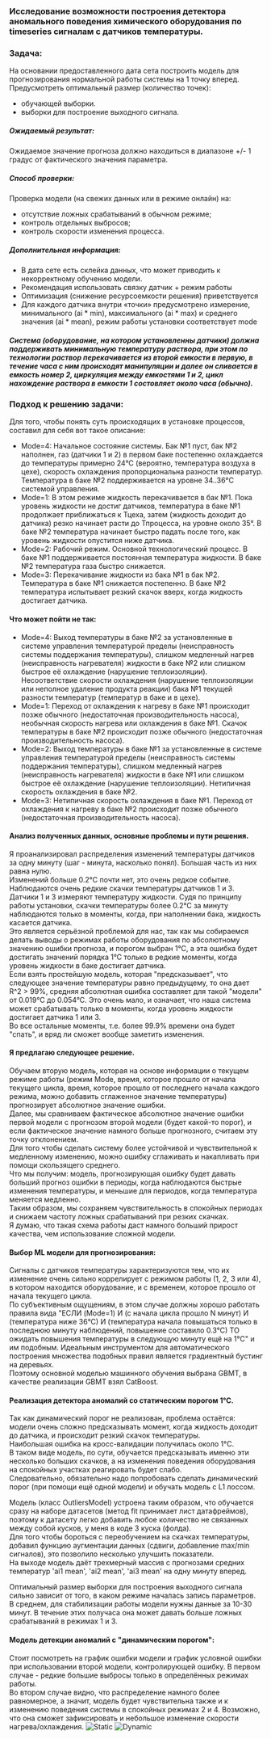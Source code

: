 ### Исследование возможности построения детектора аномального поведения химического оборудования по timeseries сигналам с датчиков температуры.

### Задача:
На основании предоставленного дата сета построить модель для прогнозирования нормальной работы системы на 1 точку вперед.
Предусмотреть оптимальный размер (количество точек):
- обучающей выборки.
- выборки для построение выходного сигнала.

##### Ожидаемый результат:
Ожидаемое значение прогноза должно находиться в диапазоне +/- 1 градус от фактического значения параметра.

##### Способ проверки:
Проверка модели (на свежих данных или в режиме онлайн) на:
- отсутствие ложных срабатываний в обычном режиме;
- контроль отдельных выбросов;
- контроль скорости изменения процесса.

##### Дополнительная информация:
- В дата сете есть склейка данных, что может приводить к некорректному обучению модели.
- Рекомендация использовать связку датчик + режим работы
- Оптимизация (снижение ресурсоемкости решения) приветствуется
- Для каждого датчика внутри «точки» предусмотрено измерение, минимального (ai * min), максимального (ai * max) и среднего значения (ai * mean), режим работы установки соответствует mode

##### Система (оборудование, на котором установленны датчики) должна поддерживать минимальную температуру раствора, при этом по технологии раствор перекачивается из второй емкости в первую, в течение часа с ним происходят манипуляции и далее он сливается в емкость номер 2, циркуляция между емкостями 1 и 2, цикл нахождение раствора в емкости 1 состовляет около часа (обычно).

### Подход к решению задачи:
Для того, чтобы понять суть происходящих в установке процессов, составил для себя вот такое описание:
- Mode=4: Начальное состояние системы. Бак №1 пуст, бак №2 наполнен, газ (датчики 1 и 2) в первом баке постепенно охлаждается до температуры примерно 24°С (вероятно, температура воздуха в цехе), скорость охлаждения пропорциональна разности температур. Температура в баке №2 поддерживается на уровне 34..36°C системой управления.
- Mode=1: В этом режиме жидкость перекачивается в бак №1. Пока уровень жидкости не достиг датчиков, температура в баке №1 продолжает приближаться к Тцеха, затем (жидкость доходит до датчика) резко начинает расти до Тпроцесса, на уровне около 35°. В баке №2 температура начинает быстро падать после того, как уровень жидкости опустится ниже датчика.
- Mode=2: Рабочий режим. Основной технологический процесс. В баке №1 поддерживается постоянная температура жидкости. В баке №2 температура газа быстро снижается.
- Mode=3: Перекачивание жидкости из бака №1 в бак №2. Температура в баке №1 снижается постепенно. В баке №2 температура испытывает резкий скачок вверх, когда жидкость достигает датчика.

#### Что может пойти не так:
- Mode=4: Выход температуры в баке №2 за установленные в системе управления температурой пределы (неисправность системы поддержания температуры), слишком медленный нагрев (неисправность нагревателя) жидкости в баке №2 или слишком быстрое её охлаждение (нарушение теплоизоляции). Несоответствие скорости охлаждения (нарушение теплоизоляции или неполное удаление продукта реакции) бака №1 текущей разности температур (температур в баке и в цехе).
- Mode=1: Переход от охлаждения к нагреву в баке №1 происходит позже обычного (недостаточная производительность насоса), необычная скорость нагрева или охлаждения в баке №1. Скачок температуры в баке №2 происходит позже обычного (недостаточная производительность насоса).
- Mode=2: Выход температуры в баке №1 за установленные в системе управления температурой пределы (неисправность системы поддержания температуры), слишком медленный нагрев (неисправность нагревателя) жидкости в баке №1 или слишком быстрое её охлаждение (нарушение теплоизоляции). Нетипичная скорость охлаждения в баке №2.
- Mode=3: Нетипичная скорость охлаждения в баке №1. Переход от охлаждения к нагреву в баке №2 происходит позже обычного (недостаточная производительность насоса).

#### Анализ полученных данных, основные проблемы и пути решения.
Я проанализировал распределения изменений температуры датчиков за одну минуту (шаг - минута, насколько понял). Большая часть из них равна нулю. \
Изменений больше 0.2°С почти нет, это очень редкое событие. Наблюдаются очень редкие скачки температуры датчиков 1 и 3. \
Датчики 1 и 3 измеряют температуру жидкости. Судя по принципу работы установки, скачки температуры более 0.2°С за минуту наблюдаются только в моменты, когда, при наполнении бака, жидкость касается датчика. \
Это является серьёзной проблемой для нас, так как мы собираемся делать выводы о режимах работы оборудования по абсолютному значению ошибки прогноза, и порогом выбран 1°C, а эта ошибка будет достигать значений порядка 1°С только в редкие моменты, когда уровень жидкости в баке достигает датчика. \
Если взять простейшую модель, которая "предсказывает", что следующее значение температуры равно предыдущему, то она дает R^2 > 99%, средняя абсолютная ошибка составляет для такой "модели" от 0.019°С до 0.054°С. Это очень мало, и означает, что наша система может срабатывать только в моменты, когда уровень жидкости достигает датчика 1 или 3. \
Во все остальные моменты, т.е. более 99.9% времени она будет "спать", и вряд ли сможет вообще заметить изменения.

#### Я предлагаю следующее решение.
Обучаем вторую модель, которая на основе информации о текущем режиме работы (режим Mode, время, которое прошло от начала текущего цикла, время, которое прошло от последнего начала каждого режима, можно добавить сглаженное значение температуры) прогнозирует абсолютное значение ошибки. \
Далее, мы сравниваем фактическое абсолютное значение ошибки первой модели с прогнозом второй модели (будет какой-то порог), и если фактическое значение намного больше прогнозного, считаем эту точку отклонением. \
Для того чтобы сделать систему более устойчивой и чувствительной к медленному изменению, можно ошибку сглаживать и накапливать при помощи скользящего среднего. \
Что мы получим: модель, прогнозирующая ошибку будет давать больший прогноз ошибки в периоды, когда наблюдаются быстрые изменения температуры, и меньшие для периодов, когда температура меняется медленно. \
Таким образом, мы сохраняем чувствительность в спокойных периодах и снижаем частоту ложных срабатываний при резких скачках. \
Я думаю, что такая схема работы даст намного больший прирост качества, чем использование сложной модели.

#### Выбор ML модели для прогнозирования:
Сигналы с датчиков температуры характеризуются тем, что их изменение очень сильно коррелирует с режимом работы (1, 2, 3 или 4), в котором находится оборудование, и с временем, которое прошло от начала текущего цикла. \
По субъективным ощущениям, в этом случае должны хорошо работать правила вида "ЕСЛИ (Mode=1) И (с начала цикла прошло N минут) И (температура ниже 36°С) И (температура начала повышаться только в последнюю минуту наблюдений, повышение составило 0.3°С) ТО ожидать повышения температуры в следующую минуту ещё на 1°С" и им подобным. Идеальным инструментом для автоматического построения множества подобных правил является градиентный бустинг на деревьях. \
Поэтому основной моделью машинного обучения выбрана GBMT, в качестве реализации GBMT взял CatBoost.

#### Реализация детектора аномалий со статическим порогом 1°С.
Так как динамический порог не реализован, проблема остаётся: модели очень сложно предсказывать момент, когда жидкость доходит до датчика, и происходит резкий скачок температуры. \
Наибольшая ошибка на кросс-валидации получилась около 1°C. \
В таком виде модель, по сути, обучается предсказывать именно эти несколько больших скачков, а на изменения поведения оборудования на спокойных участках реагировать будет слабо. \
Следовательно, обязательно надо попробовать сделать динамический порог (при помощи ещё одной модели) и обучать модель с L1 лоссом.

Модель (класс OutliersModel) устроена таким образом, что обучается сразу на наборе датасетов (метод fit принимает лист датафреймов), поэтому к датасету легко добавить любое количество не связанных между собой кусков, у меня в коде 3 куска (фолда). \
Для того чтобы бороться с переобучением на скачках температуры, добавил функцию аугментации данных (сдвиги, добавление max/min сигналов), это позволило несколько улучшить показатели. \
На выходе модель даёт трехмерный массив с прогнозами средних температур 'ai1 mean', 'ai2 mean', 'ai3 mean' на одну минуту вперед.

Оптимальный размер выборки для построения выходного сигнала сильно зависит от того, в каком режиме началась запись параметров. \
В среднем, для стабилизации работы модели нужны данные за 10-30 минут. В течение этих получаса она может давать больше ложных срабатываний в режимах 1 и 3.

#### Модель детекции аномалий с "динамическим порогом":
Стоит посмотреть на график ошибки модели и график условной ошибки при использовании второй модели, контролирующей ошибку. В первом случае - редкие большие выбросы только в определённых режимах работы. \
Во втором случае видно, что распределение намного более равномерное, а значит, модель будет чувствительна также и к изменению поведения системы в спокойных режимах 2 и 4. Возможно, что она сможет зафиксировать и небольшое изменение скорости нагрева/охлаждения.
![Static](https://github.com/PolushinM/Timeseries_outliers_detection/blob/master/Static.jpg)
![Dynamic](https://github.com/PolushinM/Timeseries_outliers_detection/blob/master/Dinamic.jpg)
